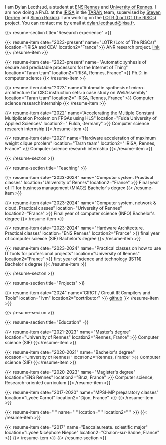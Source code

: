 I am Dylan Leothaud, a student at [ENS Rennes](https://www.ens-rennes.fr/) and [University of Rennes](https://www.univ-rennes.fr/). I am now doing a Ph.D. at the [IRISA](https://www.irisa.fr/) in the [TARAN](https://team.inria.fr/taran) team, supervised by [Steven Derrien](https://people.irisa.fr/Steven.Derrien/wordpress/) and [Simon Rokicki](http://people.irisa.fr/Simon.Rokicki). I am working on the [LOTR (Lord Of The RISCs)](https://lotr.gitlabpages.inria.fr/website/) project. You can contact me by email at dylan.leothaud@irisa.fr.

{{< resume-section title="Research experience" >}}

{{< resume-item date="2023-present" name="LOTR (Lord of The RISCs)" location="IRISA and CEA" location2="France">}}
ANR research project. [link](href=\"https://lotr.gitlabpages.inria.fr/website/\")
{{< /resume-item >}}

{{< resume-item date="2023-present" name="Automatic synhesis of secure and predictable processors for the Internet of Thing" location="Taran team" location2="IRISA, Rennes, France" >}}
Ph.D. in computer science
{{< /resume-item >}}

{{< resume-item date="2023" name="Automatic synthesis of micro-architecture for CISC instruction sets: a case study on WebAssembly" location="Taran team" location2=" IRISA, Rennes, France" >}}
Computer science research internship
{{< /resume-item >}}

{{< resume-item date="2022" name="Accelerating the Multiple Constant Multiplication Problem on FPGAs using HLS" location="Fulda University of Applied Sciences" location2=" Fulda, Germany" >}}
Computer science research internship
{{< /resume-item >}}

{{< resume-item date="2021" name="Hardware acceleration of maximum weight clique problem" location="Taran team" location2=" IRISA, Rennes, France" >}}
Computer science research internship
{{< /resume-item >}}

{{< /resume-section >}}


{{< resume-section title="Teaching" >}}

{{< resume-item date="2023-2024" name="Computer system. Practical classes" location="University of Rennes" location2="France" >}}
Final year of IT for business management (MIAGE) Bachelor's degree
{{< /resume-item >}}

{{< resume-item date="2023-2024" name="Computer system, network & cloud. Practical classes" location="University of Rennes" location2="France" >}}
Final year of computer science (INFO) Bachelor's degree
{{< /resume-item >}}

{{< resume-item date="2023-2024" name="Hardware Architecture. Practical classes" location="ENS Rennes" location2="France" >}}
final year of computer science (SIF) Bachelor's degree
{{< /resume-item >}}

{{< resume-item date="2023-2024" name="Practical classes on how to use IT tools for professional projects" location="University of Rennes" location2="France" >}}
first year of science and technology (ISTN) Bachelor's degree
{{< /resume-item >}}

{{< /resume-section >}}

{{< resume-section title="Projects" >}}


{{< resume-item date="2024" name="CIRCT / Circuit IR Compilers and Tools" location="llvm" location2="contributor" >}}
[github](https://github.com/llvm/circt/)
{{< /resume-item >}}

{{< /resume-section >}}

{{< resume-section title="Education" >}}

{{< resume-item date="2021-2023" name="Master's degree" location="University of Rennes" location2="Rennes, France" >}}
Computer science (SIF)
{{< /resume-item >}}

{{< resume-item date="2020-2021" name="Bachelor's degree" location="University of Rennes1" location2="Rennes, France" >}}
Computer science (SIF)
{{< /resume-item >}}

{{< resume-item date="2020-2023" name="Magister's degree" location="ENS Rennes" location2="Bruz, France" >}}
Computer science, Research-oriented curriculum
{{< /resume-item >}}

{{< resume-item date="2017-2020" name="MPSI-MP preparatory classes" location="Lycée Carnot" location2="Dijon, France" >}}
{{< /resume-item >}} 

{{< resume-item date=" " name=" " location=" " location2=" " >}}
{{< /resume-item >}} 


{{< resume-item date="2017" name="Baccalaureate. scientific major" location="Lycée Nicéphore Niepce" location2="Chalon-sur-Saône, France" >}}
{{< /resume-item >}}
{{< /resume-section >}}
